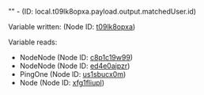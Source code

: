 "" - (ID: local.t09lk8opxa.payload.output.matchedUser.id)

Variable written:
 (Node ID: [t09lk8opxa](../nodes/t09lk8opxa.md))

Variable reads:
* NodeNode (Node ID: [c8p1c19w99](../nodes/c8p1c19w99.md))
* NodeNode (Node ID: [ed4e0aipzr](../nodes/ed4e0aipzr.md))
* PingOne (Node ID: [us1sbucx0m](../nodes/us1sbucx0m.md))
* Node (Node ID: [xfg1fliupl](../nodes/xfg1fliupl.md))
